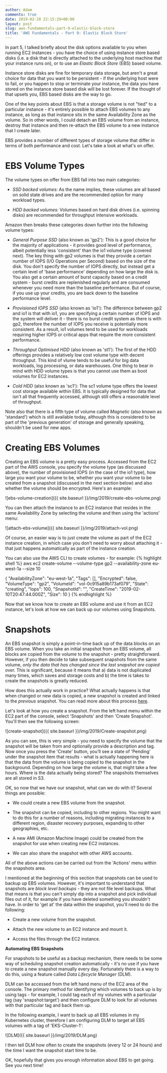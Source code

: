```yaml
---
author: Adam
comments: true
date: 2019-02-20 22:15:29+00:00
layout: post
slug: aws-fundamentals-part-9-elastic-block-store
title: 'AWS Fundamentals - Part 9: Elastic Block Store'
---
```


In part 5, I talked briefly about the disk options available to you when running EC2 instances - you have the choice of using instance store based disks (i.e. a disk that is directly attached to the underlying host machine that your instance runs on), or to use an _Elastic Block Store_ (EBS) based volume.

Instance store disks are fine for temporary data storage, but aren't a great choice for data that you want to be persistent - if the underlying host were to fail, or you happen to stop or terminate your instance, the data you have stored on the instance store based disk will be lost forever. If the thought of that upsets you, EBS based disks are the way to go.

One of the key points about EBS is that a storage volume is not "tied" to a particular instance - it's entirely possible to attach EBS volumes to any instance, as long as that instance sits in the same Availability Zone as the volume. So in other words, I could detach an EBS volume from an instance, destroy that instance and then re-attach the EBS volume to a new instance that I create later.

EBS provides a number of different types of storage volume that differ in terms of both performance and cost. Let's take a look at what's on offer.

# EBS Volume Types

The volume types on offer from EBS fall into two main categories:

* _SSD backed volumes:_ As the name implies, these volumes are all based on solid state drives and are the recommended option for many workload types.

* _HDD backed volumes:_ Volumes based on hard disk drives (i.e. spinning disks) are recommended for throughput intensive workloads.

Amazon then breaks these categories down further into the following volume types:

* _General Purpose SSD_ (also known as 'gp2'): This is a good choice for the majority of applications - it provides good level of performance, albeit potentially less 'consistent' than the io1 volume type (covered next). The key thing with gp2 volumes is that they provide a certain number of IOPS (I/O Operations per Second) based on the size of the disk. You don't specify the number of IOPS directly, but instead get a certain level of 'base performance' depending on how large the disk is. You also get a certain amount of burst capacity based on a credit system - burst credits are replenished regularly and are consumed whenever you need more than the baseline performance. But of course, if you use up your credits, you are back down to the baseline performance level.

* _Provisioned IOPS SSD_ (also known as 'io1'): The difference between gp2 and io1 is that with io1, you are specifying a certain number of IOPS and the system will deliver it - there is no burst credit system as there is with gp2, therefore the number of IOPS you receive is potentially more consistent. As a result, io1 volumes tend to be used for workloads requiring higher IOPS or critical apps that require the more consistent performance.

* _Throughput Optimised HDD_ (also known as 'st1'): The first of the HDD offerings provides a relatively low cost volume type with decent throughput. This kind of vlume tends to be useful for big data workloads, log processing, or data warehouses. One thing to bear in mind with HDD volume types is that you cannot use them as boot volumes for EC2 instances.

* _Cold HDD_ (also known as 'sc1'): The sc1 volume type offers the lowest cost storage available within EBS. It is typically designed for data that isn't all that frequently accessed, although still offers a reasonable level of throughput.

Note also that there is a fifth type of volume called _Magnetic_ (also known as 'standard') which is still available today, although this is considered to be part of the 'previous generation' of storage and generally speaking, shouldn't be used for new apps.

# Creating EBS Volumes

Creating an EBS volume is a pretty easy process. Accessed from the EC2 part of the AWS console, you specify the volume type (as discussed above), the number of provisioned IOPS (in the case of the io1 type), how large you want your volume to be, whether you want your volume to be created from a snapshot (discussed in the next section below) and also whether the volume should be encrypted. Here's an example:

![ebs-volume-creation]({{ site.baseurl }}/img/2019/create-ebs-volume.png)

You can then attach the instance to an EC2 instance that resides in the same Availability Zone by selecting the volume and then using the 'actions' menu:

![attach-ebs-volume]({{ site.baseurl }}/img/2019/attach-vol.png)

Of course, an easier way is to just create the volume as part of the EC2 instance creation, in which case you don't need to worry about attaching it - that just happens automatically as part of the instance creation.

You can also use the AWS CLI to create volumes - for example:
{% highlight shell %}
aws ec2 create-volume --volume-type gp2 --availability-zone eu-west-1a --size 10

{
    "AvailabilityZone": "eu-west-1a", 
    "Tags": [], 
    "Encrypted": false, 
    "VolumeType": "gp2", 
    "VolumeId": "vol-0c915a89b173af079", 
    "State": "creating", 
    "Iops": 100, 
    "SnapshotId": "", 
    "CreateTime": "2019-02-10T20:47:44.000Z", 
    "Size": 10
}
{% endhighlight %}

Now that we know how to create an EBS volume and use it from an EC2 instance, let's look at how we can back up our volumes using Snapshots.

# Snapshots

An EBS snapshot is simply a point-in-time back up of the data blocks on an EBS volume. When you take an initial snapshot from an EBS volume, all blocks are copied from the volume to the snapshot - pretty straightforward. However, if you then decide to take subsequent snapshots from the same volume, _only the data that has changed since the last snapshot are copied over._ This is significant, because it means that a) data is not duplicated many times, which saves and storage costs and b) the time is takes to create the snapshots is greatly reduced.

How does this actually work in practice? What actually happens is that when changed or new data is copied, a new snapshot is created and linked to the _previous_ snapshot. You can read more about this process [here](https://docs.aws.amazon.com/AWSEC2/latest/UserGuide/EBSSnapshots.html).

Let's look at how you create a snapshot. From the left hand menu within the EC2 part of the console, select 'Snapshots' and then 'Create Snapshot'. You'll then see the following screen:

![create-snapshot]({{ site.baseurl }}/img/2019/Create-snapshot.png)

As you can see, this is very simple - you need to specify the volume that the snapshot will be taken from and optionally provide a description and tag. Now once you press the 'Create' button, you'll see a state of 'Pending' under the snapshot item that results - what is actually happening here is that the data from the volume is being copied to the snapshot in the background. Depending on how large the volume is, that might take a few hours. Where is the data actually being stored? The snapshots themselves are all stored in S3.

OK, so now that we have our snapshot, what can we do with it? Several things are possible:

* We could create a new EBS volume from the snapshot.

* The snapshot can be copied, including to other regions. You might want to do this for a number of reasons, including migrating instances to a different region, disaster recovery purposes, expanding to other geographies, etc.

* A new AMI (Amazon Machine Image) could be created from the snapshot for use when creating new EC2 instances.

* We can also share the snapshot with other AWS accounts.

All of the above actions can be carried out from the 'Actions' menu within the snapshots area.

I mentioned at the beginning of this section that snapshots can be used to backup up EBS volumes. However, it's important to understand that snapshots are _block level backups_ - they are not file level backups. What that means is that you can't simply dip into a snapshot and pick individual files out of it, for example if you have deleted something you shouldn't have. In order to 'get at' the data within the snapshot, you'll need to do the following:

* Create a new volume from the snapshot.

* Attach the new volume to an EC2 instance and mount it.

* Access the files through the EC2 instance.

**Automating EBS Snapshots**

For snapshots to be useful as a backup mechanism, there needs to be some way of scheduling snapshot creation automatically - it's no use if you have to create a new snapshot manually every day. Fortunately there is a way to do this, using a feature called _Data Lifecycle Manager_ (DLM).

DLM can be accessed from the left hand menu of the EC2 area of the console. The primary method for identifying which volumes to back up is by using tags - for example, I could tag each of my volumes with a particular tag (say 'snapshot:target') and then configure DLM to look for all volumes with that particular tag and back them up.

In the following example, I want to back up all EBS volumes in my Kubernetes cluster, therefore I am configuring DLM to target all EBS volumes with a tag of 'EKS-Cluster-1':

![DLM]({{ site.baseurl }}/img/2019/DLM.png)

I then tell DLM how often to create the snapshots (every 12 or 24 hours) and the time I want the snapshot start time to be.

OK, hopefully that gives you enough information about EBS to get going. See you next time!

